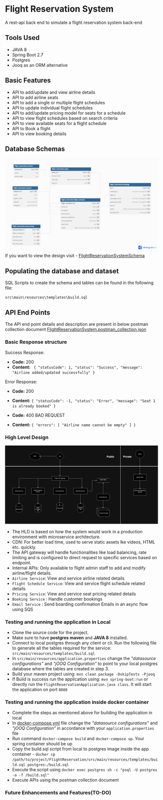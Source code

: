 # Flight Reservation System

A rest-api back end to simulate a flight reservation system back-end
## Tools Used
- JAVA 8
- Spring Boot 2.7
- Postgres
- Jooq as an ORM alternative

## Basic Features

- API to add/update and view airline details
- API to add airline seats
- API to add a single or multiple flight schedules
- API to update individual flight schedules
- API to add/update pricing model for seats for a schedule
- API to view flight schedules based on search criteria
- API to view available seats for a flight schedule
- API to Book a flight
- API to view booking details

## Database Schemas
![](FlightReservationSystemSchemaDesign.png)
    If you want to view the design visit - [FlightReservationSystemSchema](https://dbdiagram.io/d/Flight-Reservation-System-Schema-Design-6679d51b9939893dae23a225)

## Populating the database and dataset

SQL Scripts to create the schema and tables can be found in the following file:
```
src\main\resources\templates\build.sql
```
## API End Points
The API end point details and description are present in below postman collection document
[FlightReservationSystem.postman_collection.json](FlightReservationSystem.postman_collection.json)
### Basic Response structure
Success Response:
* **Code:** 200
* **Content:** `
  {
  "statusCode": 1,
  "status": "Success",
  "message": "Airline added/updated successfully"
  }`

Error Response: 
* **Code:** 200
* **Content:** `{
  "statusCode": -1,
  "status": "Error",
  "message": "Seat 1 is already booked"
  }`


* **Code:** 400 BAD REQUEST
* **Content:** `{
  "errors": [
  "Airline name cannot be empty"
  ]
  }`


### High Level Design
![](FlightReservationSystemHLD.png)
- The HLD is based on how the system would work in a production environment with microservice architecture.
- CDN: For better load time, used to serve static assets lke videos, HTML etc. quickly.
- The API gateway will handle functionalities like load balancing, rate limiting and is configured to direct request to specific services based on endpoint.
- Internal APIs: Only available to flight admin staff to add and modify airline/flight details.
- `Airline Service`: View and service airline related details
- `Flight Schedule Service`: View and service flight schedule related details
- `Pricing Service`: View and service seat pricing related details
- `Booking Service` : Handle customer bookings
- `Email Service` : Send boarding confirmation Emails in an async flow using SQS


### Testing and running the application in Local

- Clone the source code for the project.
- Make sure to have **postgres** **maven** and **JAVA 8** installed.
- Connect to local postgres through any client or cli. Run the following file to generate all the tables required for the service: `src/main/resources/templates/build.sql`
- In `src/main/resources/application.properties` change the *"datasource configurations"* and *"jOOQ Configuration"* to point to your local postgres database where the tables are created in step 3.
- Build your maven project using: `mvn clean package -DskipTests -Pjooq`
- If Build is success run the application using: `mvn spring-boot:run` or directly run the `FlightReservationApplication.java class`. It will start the application on port `8080`

### Testing and running the application inside docker container

- Complete the steps as mentioned above for building the application in local
- In [docker-compose.yml](docker-compose.yml) file change the *"datasource configurations"* and *"jOOQ Configuration"* in accordance with your `application.properties` file
- Run command `docker-compose build` and `docker-compose up`. Your spring container should be up
- Copy the build.sql script from local to postgres image inside the app container - `docker cp /path/to/project/FlightReservation/src/main/resources/templates/build.sql postgres:/build.sql`
- Execute the script using `docker exec postgres sh -c "psql -U postgres -a -f /build.sql"`
- Execute APIs using the postman collection document


### Future Enhancements and Features(TO-DO)